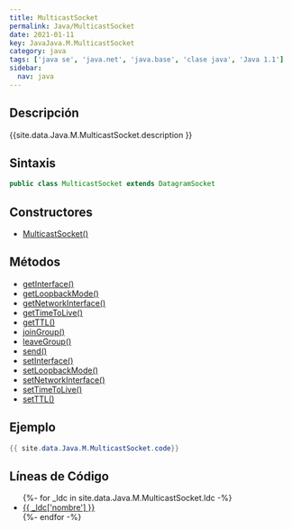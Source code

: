 ```yaml
---
title: MulticastSocket
permalink: Java/MulticastSocket
date: 2021-01-11
key: JavaJava.M.MulticastSocket
category: java
tags: ['java se', 'java.net', 'java.base', 'clase java', 'Java 1.1']
sidebar: 
  nav: java
---
```


## Descripción
{{site.data.Java.M.MulticastSocket.description }}

## Sintaxis
~~~java
public class MulticastSocket extends DatagramSocket
~~~

## Constructores
* [MulticastSocket()](/Java/MulticastSocket/MulticastSocket/)

## Métodos
* [getInterface()](/Java/MulticastSocket/getInterface)
* [getLoopbackMode()](/Java/MulticastSocket/getLoopbackMode)
* [getNetworkInterface()](/Java/MulticastSocket/getNetworkInterface)
* [getTimeToLive()](/Java/MulticastSocket/getTimeToLive)
* [getTTL()](/Java/MulticastSocket/getTTL)
* [joinGroup()](/Java/MulticastSocket/joinGroup)
* [leaveGroup()](/Java/MulticastSocket/leaveGroup)
* [send()](/Java/MulticastSocket/send)
* [setInterface()](/Java/MulticastSocket/setInterface)
* [setLoopbackMode()](/Java/MulticastSocket/setLoopbackMode)
* [setNetworkInterface()](/Java/MulticastSocket/setNetworkInterface)
* [setTimeToLive()](/Java/MulticastSocket/setTimeToLive)
* [setTTL()](/Java/MulticastSocket/setTTL)

## Ejemplo
~~~java
{{ site.data.Java.M.MulticastSocket.code}}
~~~

## Líneas de Código
<ul>
{%- for _ldc in site.data.Java.M.MulticastSocket.ldc -%}
   <li>
       <a href="{{_ldc['url'] }}">{{ _ldc['nombre'] }}</a>
   </li>
{%- endfor -%}
</ul>
